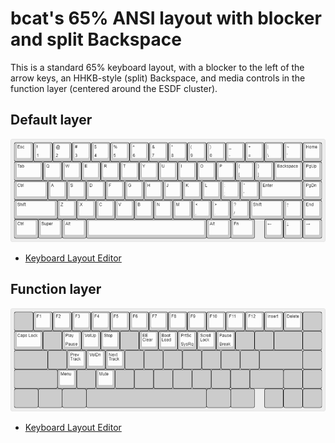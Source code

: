 # bcat's 65% ANSI layout with blocker and split Backspace

This is a standard 65% keyboard layout, with a blocker to the left of the arrow
keys, an HHKB-style (split) Backspace, and media controls in the function layer
(centered around the ESDF cluster).

## Default layer

![Layout](layer_default.png)

* [Keyboard Layout
  Editor](http://www.keyboard-layout-editor.com/#/gists/dd675b40cc4df2c7bb78847ac29f5988)

## Function layer

![Layout](layer_function.png)

* [Keyboard Layout
  Editor](http://www.keyboard-layout-editor.com/#/gists/f29128427f674c43777f045e363d1b44)
